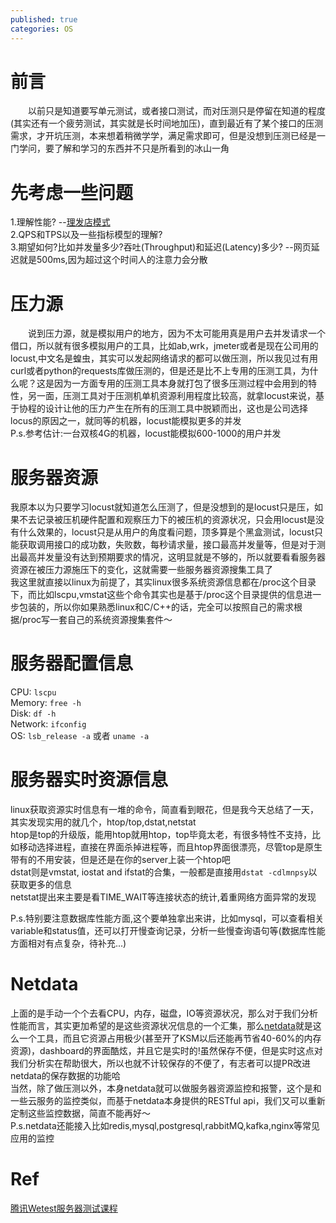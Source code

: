 ```yaml
---
published: true
categories: OS
---
```

# 前言  
　　以前只是知道要写单元测试，或者接口测试，而对压测只是停留在知道的程度(其实还有一个疲劳测试，其实就是长时间地加压)，直到最近有了某个接口的压测需求，才开坑压测，本来想着稍微学学，满足需求即可，但是没想到压测已经是一门学问，要了解和学习的东西并不只是所看到的冰山一角  
  
# 先考虑一些问题  
1.理解性能? --[理发店模式](https://blog.csdn.net/gzh0222/article/details/6792442)  
2.QPS和TPS以及一些指标模型的理解?  
3.期望如何?比如并发量多少?吞吐(Throughput)和延迟(Latency)多少? --网页延迟就是500ms,因为超过这个时间人的注意力会分散 
  
# 压力源  
　　说到压力源，就是模拟用户的地方，因为不太可能用真是用户去并发请求一个借口，所以就有很多模拟用户的工具，比如ab,wrk，jmeter或者是现在公司用的locust,中文名是蝗虫，其实可以发起网络请求的都可以做压测，所以我见过有用curl或者python的requests库做压测的，但是还是比不上专用的压测工具，为什么呢？这是因为一方面专用的压测工具本身就打包了很多压测过程中会用到的特性，另一面，压测工具对于压测机单机资源利用程度比较高，就拿locust来说，基于协程的设计让他的压力产生在所有的压测工具中脱颖而出，这也是公司选择locus的原因之一，就同等的机器，locust能模拟更多的并发  
  P.s.参考估计:一台双核4G的机器，locust能模拟600-1000的用户并发  
  
# 服务器资源  
  我原本以为只要学习locust就知道怎么压测了，但是没想到的是locust只是压，如果不去记录被压机硬件配置和观察压力下的被压机的资源状况，只会用locust是没有什么效果的，locust只是从用户的角度看问题，顶多算是个黑盒测试，locust只能获取调用接口的成功数，失败数，每秒请求量，接口最高并发量等，但是对于测出最高并发量没有达到预期要求的情况，这明显就是不够的，所以就要看看服务器资源在被压力源施压下的变化，这就需要一些服务器资源搜集工具了  
  我这里就直接以linux为前提了，其实linux很多系统资源信息都在/proc这个目录下，而比如lscpu,vmstat这些个命令其实也是基于/proc这个目录提供的信息进一步包装的，所以你如果熟悉linux和C/C++的话，完全可以按照自己的需求根据/proc写一套自己的系统资源搜集套件～  
  
# 服务器配置信息  
CPU: `lscpu`  
Memory: `free -h`  
Disk: `df -h`  
Network: `ifconfig`  
OS: `lsb_release -a` 或者 `uname -a`  

# 服务器实时资源信息  
  linux获取资源实时信息有一堆的命令，简直看到眼花，但是我今天总结了一天，其实发现实用的就几个，htop/top,dstat,netstat  
  htop是top的升级版，能用htop就用htop，top毕竟太老，有很多特性不支持，比如移动选择进程，直接在界面杀掉进程等，而且htop界面很漂亮，尽管top是原生带有的不用安装，但是还是在你的server上装一个htop吧   
  dstat则是vmstat, iostat and ifstat的合集，一般都是直接用`dstat -cdlmnpsy`以获取更多的信息  
  netstat提出来主要是看TIME_WAIT等连接状态的统计,着重网络方面异常的发现  

P.s.特别要注意数据库性能方面,这个要单独拿出来讲，比如mysql，可以查看相关variable和status值，还可以打开慢查询记录，分析一些慢查询语句等(数据库性能方面相对有点复杂，待补充...)  

# Netdata  
  上面的是手动一个个去看CPU，内存，磁盘，IO等资源状况，那么对于我们分析性能而言，其实更加希望的是这些资源状况信息的一个汇集，那么[netdata](https://github.com/firehol/netdata)就是这么一个工具，而且它资源占用极少(甚至开了KSM以后还能再节省40-60%的内存资源)，dashboard的界面酷炫，并且它是实时的!虽然保存不便，但是实时这点对我们分析实在帮助很大，所以也就不计较保存的不便了，有志者可以提PR改进netdata的保存数据的功能哈  
  当然，除了做压测以外，本身netdata就可以做服务器资源监控和报警，这个是和一些云服务的监控类似，而基于netdata本身提供的RESTful api，我们又可以重新定制这些监控数据，简直不能再好～  
  P.s.netdata还能接入比如redis,mysql,postgresql,rabbitMQ,kafka,nginx等常见应用的监控

# Ref
[腾讯Wetest服务器测试课程](https://ke.qq.com/webcourse/index.html#course_id=200496&term_id=100237592&taid=1276159337893680&vid=r1417hvyosh)
